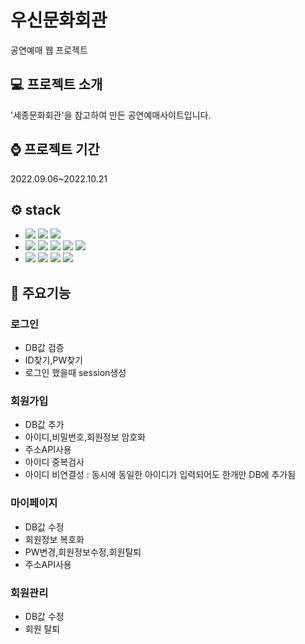 # 우신문화회관
공연예매 웹 프로젝트


## :computer: 프로젝트 소개
'세종문화회관'을 참고하여 만든 공연예매사이트입니다.

## :watch: 프로젝트 기간
2022.09.06~2022.10.21

## :gear: stack
* <div>
  <img src="https://img.shields.io/badge/Eclipse%20IDE-2C2255.svg?&style=for-the-badge&logo=Eclipse%20IDE&logoColor=white">
  <img src="https://img.shields.io/badge/github-181717?style=for-the-badge&logo=github&logoColor=white">
  <img src="https://img.shields.io/badge/apache tomcat9.0-F8DC75?style=for-the-badge&logo=apachetomcat&logoColor=white">
  </div>
* <div>
  <img src="https://img.shields.io/badge/JAVA(JDK 11)-007396?style=for-the-badge&logo=OpenJDK&logoColor=white">
  <img src="https://img.shields.io/badge/oracle(19c)-F80000?style=for-the-badge&logo=oracle&logoColor=white">
  <img src="https://img.shields.io/badge/javascript-F7DF1E?style=for-the-badge&logo=javascript&logoColor=black">
  <img src="https://img.shields.io/badge/html-E34F26?style=for-the-badge&logo=html5&logoColor=white">
  <img src="https://img.shields.io/badge/css-1572B6?style=for-the-badge&logo=css3&logoColor=white">

  
  </div>
* <div>
  <img src="https://img.shields.io/badge/jquery-0769AD?style=for-the-badge&logo=jquery&logoColor=white">
  <img src="https://img.shields.io/badge/bootstrap-7952B3?style=for-the-badge&logo=bootstrap&logoColor=white">
  <img src="https://img.shields.io/badge/Ajax-23C8D2?style=for-the-badge&logo=Java&logoColor=white">
  <img src="https://img.shields.io/badge/JDBC-512BD4?style=for-the-badge&logo=Java&logoColor=white">
</div>

## :pushpin: 주요기능


### 로그인
- DB값 검증
- ID찾기,PW찾기
- 로그인 했을때 session생성

### 회원가입
- DB값 추가
- 아이디,비밀번호,회원정보 암호화
- 주소API사용
- 아이디 중복검사
- 아이디 비연결성 : 동시에 동일한 아이디가 입력되어도 한개만 DB에 추가됨

### 마이페이지
- DB값 수정
- 회원정보 복호화
- PW변경,회원정보수정,회원탈퇴
- 주소API사용

### 회원관리
- DB값 수정
- 회원 탈퇴
